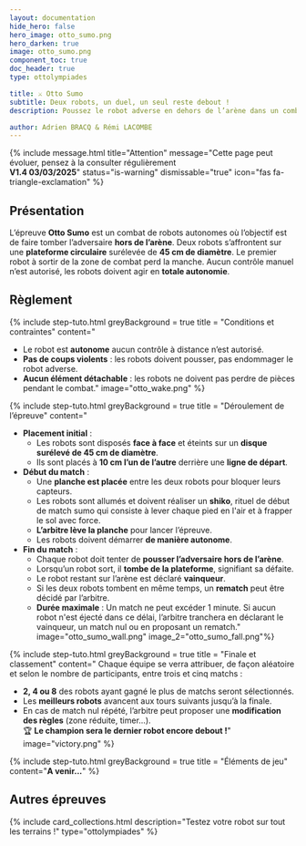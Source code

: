 ```yaml
---
layout: documentation
hide_hero: false
hero_image: otto_sumo.png
hero_darken: true
image: otto_sumo.png
component_toc: true
doc_header: true
type: ottolympiades

title: ⚔️ Otto Sumo
subtitle: Deux robots, un duel, un seul reste debout !
description: Poussez le robot adverse en dehors de l’arène dans un combat 100% autonome ! 

author: Adrien BRACQ & Rémi LACOMBE
---
```

{% include message.html title="Attention" message="Cette page peut évoluer, pensez à la consulter régulièrement  
**V1.4 03/03/2025**" status="is-warning" dismissable="true" icon="fas fa-triangle-exclamation" %}

## Présentation

L’épreuve **Otto Sumo** est un combat de robots autonomes où l’objectif est de faire tomber l’adversaire **hors de l’arène**. Deux robots s’affrontent sur une **plateforme circulaire** surélevée de **45 cm de diamètre**. Le premier robot à sortir de la zone de combat perd la manche. Aucun contrôle manuel n’est autorisé, les robots doivent agir en **totale autonomie**.

## Règlement

{% include step-tuto.html
greyBackground = true
title = "Conditions et contraintes"
content="
- Le robot est **autonome** aucun contrôle à distance n’est autorisé.
- **Pas de coups violents** : les robots doivent pousser, pas endommager le robot adverse.
- **Aucun élément détachable** : les robots ne doivent pas perdre de pièces pendant le combat."
image="otto_wake.png" %}

{% include step-tuto.html
greyBackground = true
title = "Déroulement de l’épreuve"
content="
- **Placement initial** :
   - Les robots sont disposés **face à face** et éteints sur un **disque surélevé de 45 cm de diamètre**.
   - Ils sont placés à **10 cm l’un de l’autre** derrière une **ligne de départ**.
- **Début du match** :
   - Une **planche est placée** entre les deux robots pour bloquer leurs capteurs.
   - Les robots sont allumés et doivent réaliser un **shiko**, rituel de début de match sumo qui consiste à lever chaque pied en l'air et à frapper le sol avec force.
   - **L’arbitre lève la planche** pour lancer l’épreuve.
   - Les robots doivent démarrer **de manière autonome**.
- **Fin du match** :
   - Chaque robot doit tenter de **pousser l’adversaire hors de l’arène**.
   - Lorsqu’un robot sort, il **tombe de la plateforme**, signifiant sa défaite.
   - Le robot restant sur l’arène est déclaré **vainqueur**.
   - Si les deux robots tombent en même temps, un **rematch** peut être décidé par l’arbitre.
   - **Durée maximale** : Un match ne peut excéder 1 minute. Si aucun robot n'est éjecté dans ce délai, l’arbitre tranchera en déclarant le vainqueur, un match nul ou en proposant un rematch."
image="otto_sumo_wall.png"
image_2="otto_sumo_fall.png"%}

{% include step-tuto.html
greyBackground = true
title = "Finale et classement"
content="
Chaque équipe se verra attribuer, de façon aléatoire et selon le nombre de participants, entre trois et cinq matchs : 
- **2, 4 ou 8** des robots ayant gagné le plus de matchs seront sélectionnés.
- Les **meilleurs robots** avancent aux tours suivants jusqu’à la finale.
- En cas de match nul répété, l’arbitre peut proposer une **modification des règles** (zone réduite, timer...).  
🏆 **Le champion sera le dernier robot encore debout !**"
image="victory.png" %}

{% include step-tuto.html
greyBackground = true
title = "Éléments de jeu"
content="**A venir...**" %}

## Autres épreuves

{%
  include card_collections.html
  description="Testez votre robot sur tout les terrains !"
  type="ottolympiades"
%}
